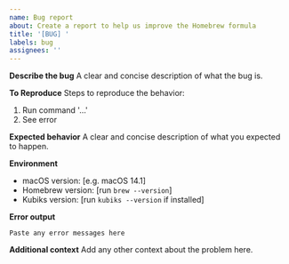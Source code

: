 ```yaml
---
name: Bug report
about: Create a report to help us improve the Homebrew formula
title: '[BUG] '
labels: bug
assignees: ''
---
```


**Describe the bug**
A clear and concise description of what the bug is.

**To Reproduce**
Steps to reproduce the behavior:
1. Run command '...'
2. See error

**Expected behavior**
A clear and concise description of what you expected to happen.

**Environment**
- macOS version: [e.g. macOS 14.1]
- Homebrew version: [run `brew --version`]
- Kubiks version: [run `kubiks --version` if installed]

**Error output**
```
Paste any error messages here
```

**Additional context**
Add any other context about the problem here.